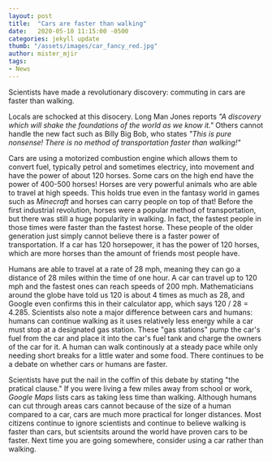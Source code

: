```yaml
---
layout: post
title:  "Cars are faster than walking"
date:   2020-05-10 11:15:00 -0500
categories: jekyll update
thumb: "/assets/images/car_fancy_red.jpg"
author: mister_mjir
tags:
- News
---
```


Scientists have made a revolutionary discovery: commuting in cars are faster than walking.

Locals are schocked at this disocery. Long Man Jones reports *"A discovery which will shake the foundations of the world
as we know it."* Others cannot handle the new fact such as Billy Big Bob, who states *"This is pure nonsense! There is
no method of transportation faster than walking!"*

Cars are using a motorized combustion engine which allows them to convert fuel, typically petrol and sometimes electricy,
into movement and have the power of about 120 horses. Some cars on the high end have the power of 400-500 horses! Horses
are very powerful animals who are able to travel at high speeds. This holds true even in the fantasy world in games such
as *Minecraft* and horses can carry people on top of that! Before the first industrial revolution, horses were a popular
method of transportation, but there was still a huge popularity in walking. In fact, the fastest people in those times were
faster than the fastest horse. These people of the older generation just simply cannot believe there is a faster power of
transportation. If a car has 120 horsepower, it has the power of 120 horses, which are more horses than the amount of friends
most people have.

Humans are able to travel at a rate of 28 mph, meaning they can go a distance of 28 miles within the time of one hour. A
car can travel up to 120 mph and the fastest ones can reach speeds of 200 mph. Mathematicians around the globe have told us
120 is about 4 times as much as 28, and Google even confirms this in their calculator app, which says 120 / 28 = 4.285.
Scientists also note a major difference between cars and humans: humans can continue walking as it uses relatively less energy
while a car must stop at a designated gas station. These "gas stations" pump the car's fuel from the car and place it into
the car's fuel tank and charge the owners of the car for it. A human can walk continously at a steady pace while only needing
short breaks for a little water and some food. There continues to be a debate on whether cars or humans are faster.

Scientists have put the nail in the coffin of this debate by stating "the pratical clause." If you were living a few miles
away from school or work, *Google Maps* lists cars as taking less time than walking. Although humans can cut through areas
cars cannot because of the size of a human compared to a car, cars are much more practical for longer distances. Most citizens
continue to ignore scientists and continue to believe walking is faster than cars, but scientsits around the world have
proven cars to be faster. Next time you are going somewhere, consider using a car rather than walking.
